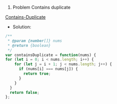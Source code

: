 
1. Problem Contains duplicate

[Contains-Duplicate](leetcode.com/problems/contains-duplicate)
- Solution:

```javascript
/**
 * @param {number[]} nums
 * @return {boolean}
 */
var containsDuplicate = function(nums) {
for (let i = 0; i < nums.length; i++) {
    for (let j = i + 1; j < nums.length; j++) {
      if (nums[i] === nums[j]) {
        return true;
      }
    }
  }
  return false;
};
```